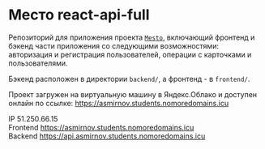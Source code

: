 # Место react-api-full

Репозиторий для приложения проекта [`Mesto`](https://github.com/Sibusky/react-mesto-auth), включающий фронтенд и бэкенд части приложения со следующими возможностями: авторизация и регистрация пользователей, операции с карточками и пользователями.   
   
Бэкенд расположен в директории `backend/`, а фронтенд - в `frontend/`.    
   
Проект загружен на виртуальную машину в Яндекс.Облако и доступен онлайн по ссылке: https://asmirnov.students.nomoredomains.icu   
    
IP 51.250.66.15       
Frontend https://asmirnov.students.nomoredomains.icu     
Backend https://api.asmirnov.students.nomoredomains.icu     
